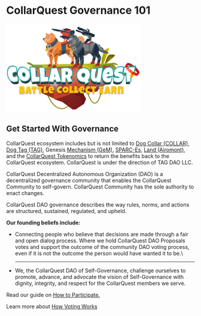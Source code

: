 # CollarQuest Governance 101

![CollarQuest a Metaverse Play2Earn Ecosystem](../../.gitbook/assets/CQ-Title.png)

## **Get Started With Governance**

CollarQuest ecosystem includes but is not limited to [Dog Collar (COLLAR)](../../tokenomics/tokenomics/dog-collar-collar.md), [Dog Tag (TAG)](../../tokenomics/tokenomics/dog-tag/), Genesis [Mechanism (GeM)](../../tokenomics/tokenomics/genesis-mechanism-gem/), [SPARC-Es](../../tokenomics/tokenomics/collarquest-sparc-e.md), [Land (Airomont)](../../tokenomics/tokenomics/collarquest-land.md), and the [CollarQuest Tokenomics](broken-reference) to return the benefits back to the CollarQuest ecosystem.  CollarQuest is under the direction of TAG DAO LLC.

CollarQuest Decentralized Autonomous Organization (DAO) is a decentralized governance community that enables the CollarQuest Community to self-govern.  CollarQuest Community has the sole authority to enact changes.

CollarQuest DAO governance describes the way rules, norms, and actions are structured, sustained, regulated, and upheld.

**Our founding beliefs include:**

* Connecting people who believe that decisions are made through a fair and open dialog process. Where we hold CollarQuest DAO Proposals votes and support the outcome of the community DAO voting process, even if it is not the outcome the person would have wanted it to be.\
  ****
* We, the CollarQuest DAO of Self-Governance, challenge ourselves to promote, advance, and advocate the vision of Self-Governance with dignity, integrity, and respect for the CollarQuest members we serve.

Read our guide on [How to Participate.](dog-collar-dao.md)

Learn more about [How Voting Works](../../community/community-engagment/how-voting-works.md)
